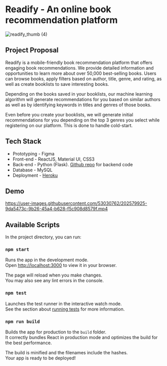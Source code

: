 # Readify - An online book recommendation platform


![readify_thumb (4)](https://user-images.githubusercontent.com/53030762/202834255-ccd766c4-04e2-43a9-bae7-9cacfe7aec32.png)

## Project Proposal

Readify is a mobile-friendly book recommendation platform that offers engaging book recommendations. We provide detailed information and opportunities to learn more about over 50,000 best-selling books. Users can browse books, apply filters based on author, title, genre, and rating, as well as create booklists to save interesting books.

Depending on the books saved in your booklists, our machine learning algorithm will generate recommendations for you based on similar authors as well as by identifying keywords in titles and genres of those books.

Even before you create your booklists, we will generate initial recommendations for you depending on the top 3 genres you select while registering on our platform. This is done to handle cold-start.

## Tech Stack

- Prototyping - Figma
- Front-end - ReactJS, Material UI, CSS3
- Back-end - Python (Flask). [Github repo](https://github.com/shubhambhagat98/readify-backend) for backend code
- Database - MySQL
- Deployment - [Heroku](https://readify-app.herokuapp.com/)


## Demo

https://user-images.githubusercontent.com/53030762/202579925-9da5473c-9b26-45a4-b628-f5c908d8579f.mp4




## Available Scripts

In the project directory, you can run:

### `npm start`

Runs the app in the development mode.\
Open [http://localhost:3000](http://localhost:3000) to view it in your browser.

The page will reload when you make changes.\
You may also see any lint errors in the console.

### `npm test`

Launches the test runner in the interactive watch mode.\
See the section about [running tests](https://facebook.github.io/create-react-app/docs/running-tests) for more information.

### `npm run build`

Builds the app for production to the `build` folder.\
It correctly bundles React in production mode and optimizes the build for the best performance.

The build is minified and the filenames include the hashes.\
Your app is ready to be deployed!

